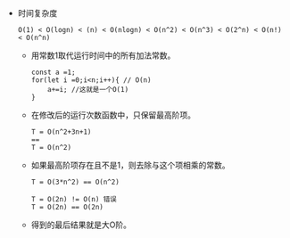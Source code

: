 * 时间复杂度

	```
	O(1) < O(logn) < (n) < O(nlogn) < O(n^2) < O(n^3) < O(2^n) < O(n!) < O(n^n)
	```

	* 用常数1取代运行时间中的所有加法常数。
		
		```
		const a =1;
		for(let i =0;i<n;i++){ // O(n)
			a+=i; //这就是一个O(1)
		}
		```
	* 在修改后的运行次数函数中，只保留最高阶项。
		
		```
		T = O(n^2+3n+1)
		==
		T = O(n^2)
		```
	* 如果最高阶项存在且不是1，则去除与这个项相乘的常数。

		```
		T = O(3*n^2) == O(n^2)
		
		T = O(2n) != O(n) 错误
		T = O(2n) == O(2n)
		```
	* 得到的最后结果就是大O阶。

